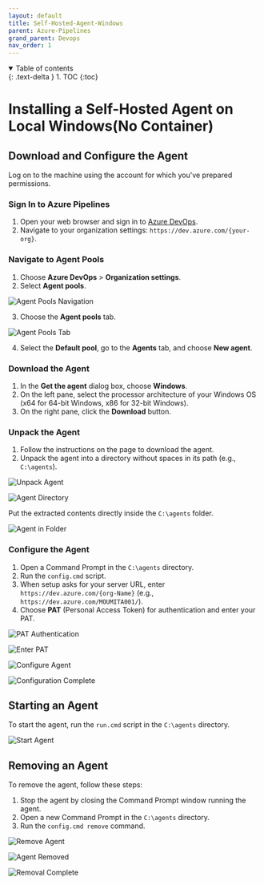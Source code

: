 ```yaml
---
layout: default
title: Self-Hosted-Agent-Windows
parent: Azure-Pipelines
grand_parent: Devops
nav_order: 1
---
```


<details open markdown="block">
  <summary>
    Table of contents
  </summary>
  {: .text-delta }
1. TOC
{:toc}
</details>

# Installing a Self-Hosted Agent on Local Windows(No Container)

## Download and Configure the Agent

Log on to the machine using the account for which you've prepared permissions.

### Sign In to Azure Pipelines

1. Open your web browser and sign in to [Azure DevOps](https://dev.azure.com/).
2. Navigate to your organization settings: `https://dev.azure.com/{your-org}`.

###  Navigate to Agent Pools

1. Choose **Azure DevOps** > **Organization settings**.
2. Select **Agent pools**.

![Agent Pools Navigation](images/custom-image-2024-08-05-16-47-09.png)

3. Choose the **Agent pools** tab.

![Agent Pools Tab](images/custom-image-2024-08-05-16-47-20.png)

4. Select the **Default pool**, go to the **Agents** tab, and choose **New agent**.

###  Download the Agent

1. In the **Get the agent** dialog box, choose **Windows**.
2. On the left pane, select the processor architecture of your Windows OS (x64 for 64-bit Windows, x86 for 32-bit Windows).
3. On the right pane, click the **Download** button.

### Unpack the Agent

1. Follow the instructions on the page to download the agent.
2. Unpack the agent into a directory without spaces in its path (e.g., `C:\agents`).

![Unpack Agent](images/custom-image-2024-08-05-16-48-36.png)

![Agent Directory](images/custom-image-2024-08-05-16-48-52.png)

Put the extracted contents directly inside the `C:\agents` folder.

![Agent in Folder](images/custom-image-2024-08-05-16-51-58.png)

### Configure the Agent

1. Open a Command Prompt in the `C:\agents` directory.
2. Run the `config.cmd` script.
3. When setup asks for your server URL, enter `https://dev.azure.com/{org-Name}` (e.g., `https://dev.azure.com/MOUMITA001/`).
4. Choose **PAT** (Personal Access Token) for authentication and enter your PAT.

![PAT Authentication](images/custom-image-2024-08-05-16-58-04.png)

![Enter PAT](images/custom-image-2024-08-05-17-00-11.png)

![Configure Agent](images/custom-image-2024-08-05-17-00-32.png)

![Configuration Complete](images/custom-image-2024-08-05-17-01-15.png)

## Starting an Agent

To start the agent, run the `run.cmd` script in the `C:\agents` directory.

![Start Agent](images/custom-image-2024-08-05-18-01-30.png)

## Removing an Agent

To remove the agent, follow these steps:

1. Stop the agent by closing the Command Prompt window running the agent.
2. Open a new Command Prompt in the `C:\agents` directory.
3. Run the `config.cmd remove` command.

![Remove Agent](images/custom-image-2024-08-05-17-47-36.png)

![Agent Removed](images/custom-image-2024-08-05-18-15-52.png)

![Removal Complete](images/custom-image-2024-08-05-18-23-15.png)
